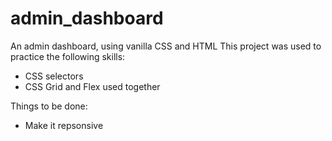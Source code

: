 # admin_dashboard

An admin dashboard, using vanilla CSS and HTML
This project was used to practice the following skills:

- CSS selectors
- CSS Grid and Flex used together

Things to be done:

- Make it repsonsive
